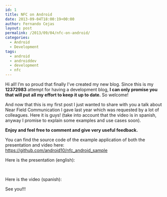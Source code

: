```yaml
---
id: 1
title: NFC on Android
date: 2013-09-04T18:00:19+00:00
author: Fernando Cejas
layout: post
permalink: /2013/09/04/nfc-on-android/
categories:
  - Android
  - Development
tags:
  - android
  - androiddev
  - development
  - nfc
---
```

Hi all! I&#8217;m so proud that finally I&#8217;ve created my new blog. Since this is my **12372983** attempt for having a development blog, **I can only promise you that will put all my effort to keep it up to date.** So welcome!

And now that this is my first post I just wanted to share with you a talk about Near Field Communication I gave last year which was requested by a lot of colleagues. Here it is guys! (take into account that the video is in spanish, anyway I promise to explain some examples and use cases soon).

**Enjoy and feel free to comment and give very useful feedback.**

You can find the source code of the example application of both the presentation and video here: <a href="https://github.com/android10/nfc_android_sample" title="https://github.com/android10/nfc_android_sample" target="_blank">https://github.com/android10/nfc_android_sample</a>

Here is the presentation (english):

<center>
</center>&nbsp;

Here is the video (spanish):

<center>
</center>

See you!!!
